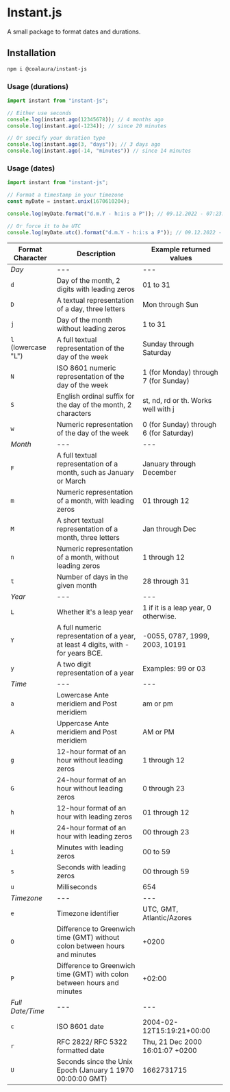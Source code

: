 # Instant.js

A small package to format dates and durations.

## Installation

```bash
npm i @coalaura/instant-js
```

### Usage (durations)

```javascript
import instant from "instant-js";

// Either use seconds
console.log(instant.ago(12345678)); // 4 months ago
console.log(instant.ago(-1234)); // since 20 minutes

// Or specify your duration type
console.log(instant.ago(3, "days")); // 3 days ago
console.log(instant.ago(-14, "minutes")) // since 14 minutes
```

### Usage (dates)

```javascript
import instant from "instant-js";

// Format a timestamp in your timezone
const myDate = instant.unix(1670610204);

console.log(myDate.format("d.m.Y - h:i:s a P")); // 09.12.2022 - 07:23:24 pm +01:00

// Or force it to be UTC
console.log(myDate.utc().format("d.m.Y - h:i:s a P")); // 09.12.2022 - 06:23:24 pm +00:00
```

|Format Character|Description|Example returned values|
|--|--|--|
|*Day*|---|---|
|`d`|Day of the month, 2 digits with leading zeros|01 to 31|
|`D`|A textual representation of a day, three letters|Mon through Sun|
|`j`|Day of the month without leading zeros|1 to 31|
|`l` (lowercase "L")|A full textual representation of the day of the week|Sunday through Saturday|
|`N`|ISO 8601 numeric representation of the day of the week|1 (for Monday) through 7 (for Sunday)|
|`S`|English ordinal suffix for the day of the month, 2 characters|st, nd, rd or th. Works well with j|
|`w`|Numeric representation of the day of the week|0 (for Sunday) through 6 (for Saturday)|
|*Month*|---|---|
|`F`|A full textual representation of a month, such as January or March|January through December|
|`m`|Numeric representation of a month, with leading zeros|01 through 12|
|`M`|A short textual representation of a month, three letters|Jan through Dec|
|`n`|Numeric representation of a month, without leading zeros|1 through 12|
|`t`|Number of days in the given month|28 through 31|
|*Year*|---|---|
|`L`|Whether it's a leap year|1 if it is a leap year, 0 otherwise.|
|`Y`|A full numeric representation of a year, at least 4 digits, with - for years BCE.|-0055, 0787, 1999, 2003, 10191|
|`y`|A two digit representation of a year|Examples: 99 or 03|
|*Time*|---|---|
|`a`|Lowercase Ante meridiem and Post meridiem|am or pm|
|`A`|Uppercase Ante meridiem and Post meridiem|AM or PM|
|`g`|12-hour format of an hour without leading zeros|1 through 12|
|`G`|24-hour format of an hour without leading zeros|0 through 23|
|`h`|12-hour format of an hour with leading zeros|01 through 12|
|`H`|24-hour format of an hour with leading zeros|00 through 23|
|`i`|Minutes with leading zeros|00 to 59|
|`s`|Seconds with leading zeros|00 through 59|
|`u`|Milliseconds|654|
|*Timezone*|---|---|
|`e`|Timezone identifier|UTC, GMT, Atlantic/Azores|
|`O`|Difference to Greenwich time (GMT) without colon between hours and minutes|+0200|
|`P`|Difference to Greenwich time (GMT) with colon between hours and minutes|+02:00|
|*Full Date/Time*|---|---|
|`c`|ISO 8601 date|2004-02-12T15:19:21+00:00|
|`r`|RFC 2822/ RFC 5322 formatted date|Thu, 21 Dec 2000 16:01:07 +0200|
|`U`|Seconds since the Unix Epoch (January 1 1970 00:00:00 GMT)|1662731715|
